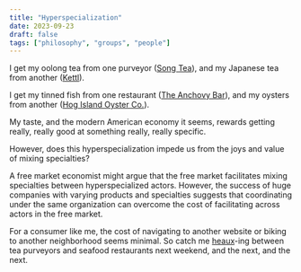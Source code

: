 ```yaml
---
title: "Hyperspecialization"
date: 2023-09-23
draft: false
tags: ["philosophy", "groups", "people"]
---
```

I get my oolong tea from one purveyor ([Song Tea](https://songtea.com/pages/tea-by-type#/collections/oolong-tea)), and my Japanese tea from another ([Kettl](https://kettl.co/collections/japanese-green-tea)).

I get my tinned fish from one restaurant ([The Anchovy Bar](https://www.theanchovybar.com/)), and my oysters from another ([Hog Island Oyster Co.](https://hogislandoysters.com/restaurants/san-francisco/)).

My taste, and the modern American economy it seems, rewards getting really, really good at something really, really specific.

However, does this hyperspecialization impede us from the joys and value of mixing specialties?

A free market economist might argue that the free market facilitates mixing specialties between hyperspecialized actors. However, the success of huge companies with varying products and specialties suggests that coordinating under the same organization can overcome the cost of facilitating across actors in the free market.

For a consumer like me, the cost of navigating to another website or biking to another neighborhood seems minimal. So catch me [heaux](https://pitchfork.com/reviews/albums/jazmine-sullivan-heaux-tales/)-ing between tea purveyors and seafood restaurants next weekend, and the next, and the next.
